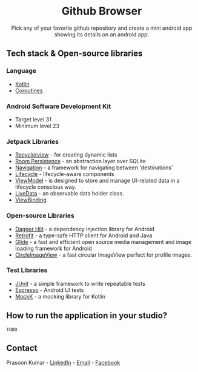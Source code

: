 <h1 align="center">Github Browser</h1>

<p align="center">
Pick any of your favorite github repository and create a mini android app showing its details on an android app.
</p>

## Tech stack & Open-source libraries

### Language

- [Kotlin](https://kotlinlang.org)
- [Coroutines](https://kotlinlang.org/docs/coroutines-overview.html)

### Android Software Development Kit

- Target level 31
- Minimum level 23

### Jetpack Libraries

- [Recyclerview](https://developer.android.com/jetpack/androidx/releases/recyclerview) - for creating
  dynamic lists
- [Room Persistence](https://developer.android.com/jetpack/androidx/releases/room) - an abstraction
  layer over SQLite
- [Navigation](https://developer.android.com/jetpack/androidx/releases/navigation) - a framework for
  navigating between 'destinations'
- [Lifecycle](https://developer.android.com/jetpack/androidx/releases/lifecycle) - lifecycle-aware
  components
- [ViewModel](https://developer.android.com/topic/libraries/architecture/viewmodel) -  is designed to store
  and manage UI-related data in a lifecycle conscious way.
- [LiveData](https://developer.android.com/topic/libraries/architecture/livedata) - an observable data holder class.
- [ViewBinding](https://developer.android.com/topic/libraries/view-binding)

### Open-source Libraries

- [Dagger Hilt](https://dagger.dev/hilt/) - a dependency injection library for Android
- [Retrofit](https://square.github.io/retrofit/) - a type-safe HTTP client for Android and Java
- [Glide](https://github.com/bumptech/glide) - a fast and efficient open source media management and
  image loading framework for Android
- [CircleImageView](https://github.com/hdodenhof/CircleImageView) - a fast circular ImageView perfect for profile images.

### Test Libraries

- [JUnit](https://junit.org/junit4/) - a simple framework to write repeatable tests
- [Espresso](https://developer.android.com/training/testing/espresso) - Android UI tests
- [MockK](https://mockk.io) - a mocking library for Kotlin


## How to run the application in your studio?
    TODO

## Contact

Prasoon Kumar - [LinkedIn](https://linkedin.com/in/prasoon0) - [Email](mailto:prasoonk187@gmail.com) - [Facebook](https://www.facebook.com/prasoon0)